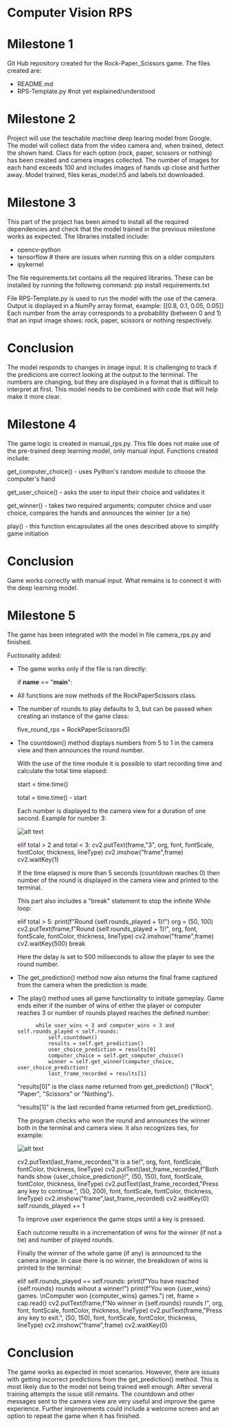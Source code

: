 # Computer Vision RPS

# Milestone 1
Git Hub repository created for the Rock-Paper_Scissors game. The files created are:
- README.md
- RPS-Template.py #not yet explained/understood

# Milestone 2
Project will use the teachable machine deep learing model from Google. The model will collect data from the video camera and, when trained, detect the shown hand.
Class for each option (rock, paper, scissors or nothing) has been created and camera images collected. The number of images for each hand exceeds 100 and includes images of hands up close
and further away.
Model trained, files keras_model.h5 and labels.txt downloaded.

# Milestone 3
This part of the project has been aimed to install all the required dependencies and check that the model trained in the previous milestone works as expected.
The libraries installed include:
- opencv-python
- tensorflow # there are issues when running this on a older computers
- ipykernel

The file requirements.txt contains all the required libraries. These can be installed by running the following command:
pip install requirements.txt

File RPS-Template.py is used to run the model with the use of the camera. Output is displayed in a NumPy array format, example:
[[0.8, 0.1, 0.05, 0.05]]
Each number from the array corresponds to a probability (between 0 and 1) that an input image shows: rock, paper, scissors or nothing respectively.

# Conclusion
The model responds to changes in image input. It is challenging to track if the predicions are correct looking at the output to the terminal. The numbers are changing, but they are displayed in a format that is 
difficult to interpret at first. This model needs to be combined with code that will help make it more clear.

# Milestone 4
The game logic is created in manual_rps.py. This file does not make use of the pre-trained deep learning model, only manual input.
Functions created include:

get_computer_choice() - uses Python's random module to choose the computer's hand

get_user_choice() - asks the user to input their choice and validates it

get_winner() - takes two required arguments; computer choice and user choice, compares the hands and announces the winner (or a tie)

play() - this function encapsulates all the ones described above to simplify game initiation

# Conclusion
Game works correctly with manual input. What remains is to connect it with the deep learning model.

# Milestone 5
The game has been integrated with the model in file camera_rps.py and finished.

Fuctionality added:

- The game works only if the file is ran directly:

    if __name__ == "__main__":  

- All functions are now methods of the RockPaperScissors class.

- The number of rounds to play defaults to 3, but can be passed when creating an instance of the game class:

    five_round_rps = RockPaperScissors(5)

- The countdown() method displays numbers from 5 to 1 in the camera view and then announces the round number.

  With the use of the time module it is possible to start recording time and calculate the total time elapsed:

    start = time.time()

    total = time.time() - start

  Each number is displayed to the camera view for a duration of one second. Example for number 3:

  ![alt text](3.png)

    elif total > 2 and total < 3:
        cv2.putText(frame,"3", org, font, fontScale, fontColor, thickness, lineType)
        cv2.imshow("frame",frame)
        cv2.waitKey(1)

  If the time elapsed is more than 5 seconds (countdown reaches 0) then number of the round is displayed in the camera view and printed to the terminal.
  
  This part also includes a "break" statement to stop the infinite While loop:

    elif total > 5:
        print(f"Round {self.rounds_played + 1}!")
        org = (50, 100)
        cv2.putText(frame,f"Round {self.rounds_played + 1}!", org, font, fontScale, fontColor, thickness, lineType)
        cv2.imshow("frame",frame)
        cv2.waitKey(500)
        break  

  Here the delay is set to 500 miliseconds to allow the player to see the round number.

- The get_prediction() method now also returns the final frame captured from the camera when the prediction is made.

- The play() method uses all game functionality to initiate gameplay. Game ends eiher if the number of wins of either the player or computer reaches 3 or number of rounds played reaches the defined number:

            while user_wins < 3 and computer_wins < 3 and self.rounds_played < self.rounds:
                self.countdown()
                results = self.get_prediction()
                user_choice_prediction = results[0]
                computer_choice = self.get_computer_choice()
                winner = self.get_winner(computer_choice, user_choice_prediction)
                last_frame_recorded = results[1]
  
  "results[0]" is the class name returned from get_prediction() ("Rock", "Paper", "Scissors" or "Nothing").

  "results[1]" is the last recorded frame returned from get_prediction().

  The program checks who won the round and announces the winner both in the terminal and camera view. It also recognizes ties, for example:

    ![alt text](two_rocks.png)

    cv2.putText(last_frame_recorded,"It is a tie!", org, font, fontScale, fontColor, thickness, lineType)
    cv2.putText(last_frame_recorded,f"Both hands show {user_choice_prediction}!", (50, 150), font, fontScale, fontColor, thickness, lineType)
    cv2.putText(last_frame_recorded,"Press any key to continue.", (50, 200), font, fontScale, fontColor, thickness, lineType)
    cv2.imshow("frame",last_frame_recorded)
    cv2.waitKey(0)
    self.rounds_played += 1


  To improve user experience the game stops until a key is pressed. 

  Each outcome results in a incrementation of wins for the winner (if not a tie) and number of played rounds.

  Finally the winner of the whole game (if any) is announced to the camera image. In case there is no winner, the breakdown of wins is printed to the terminal:

    elif self.rounds_played == self.rounds:
        print(f"You have reached {self.rounds} rounds wihout a winner!")
        print(f"You won {user_wins} games. \nComputer won {computer_wins} games.")
        ret, frame = cap.read()
        cv2.putText(frame,f"No winner in {self.rounds} rounds !", org, font, fontScale, fontColor, thickness, lineType)
        cv2.putText(frame,"Press any key to exit.", (50, 150), font, fontScale, fontColor, thickness, lineType)
        cv2.imshow("frame",frame)
        cv2.waitKey(0)


# Conclusion
The game works as expected in most scenarios. However, there are issues with getting incorrect predictions from the get_prediction() method.
This is most likely due to the model not being trained well enough. After several training attempts the issue still remains. 
The countdown and other messages sent to the camera view are very useful and improve the game experience. 
Further improvements could include a welcome screen and an option to repeat the game when it has finished.
